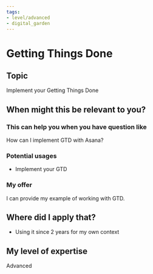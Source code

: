```yaml
---
tags: 
- level/advanced
- digital_garden
---
```

# Getting Things Done
## Topic

Implement your Getting Things Done

## When might this be relevant to you?

### This can help you when you have question like

How can I implement GTD with Asana?

### Potential usages

-   Implement your GTD
    

### My offer

I can provide my example of working with GTD.

## Where did I apply that?

-   Using it since 2 years for my own context
    

## My level of expertise

Advanced